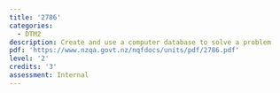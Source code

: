 ```yaml
---
title: '2786'
categories:
  - DTM2
description: Create and use a computer database to solve a problem
pdf: 'https://www.nzqa.govt.nz/nqfdocs/units/pdf/2786.pdf'
level: '2'
credits: '3'
assessment: Internal
---
```


